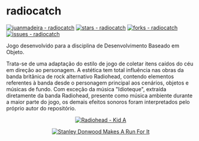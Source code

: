 # radiocatch
[![juanmadeira - radiocatch](https://img.shields.io/static/v1?label=juanmadeira&message=radiocatch&color=blue&logo=github)](https://github.com/juanmadeira/radiocatch "Go to GitHub repo")
[![stars - radiocatch](https://img.shields.io/github/stars/juanmadeira/radiocatch?style=social)](https://github.com/juanmadeira/radiocatch)
[![forks - radiocatch](https://img.shields.io/github/forks/juanmadeira/radiocatch?style=social)](https://github.com/juanmadeira/radiocatch)
[![issues - radiocatch](https://img.shields.io/github/issues/juanmadeira/radiocatch)](https://github.com/juanmadeira/radiocatch/issues)

Jogo desenvolvido para a disciplina de Desenvolvimento Baseado em Objeto.

Trata-se de uma adaptação do estilo de jogo de coletar itens caídos do céu em direção ao personagem. A estética tem total influência nas obras da banda britânica de rock alternativo Radiohead, contendo elementos referentes à banda desde o personagem principal aos cenários, objetos e músicas de fundo. Com exceção da música "Idioteque", extraída diretamente da banda Radiohead, presente como música ambiente durante a maior parte do jogo, os demais efeitos sonoros foram interpretados pelo próprio autor do repositório.

<div align="center">
  
  [![Radiohead - Kid A](https://upload.wikimedia.org/wikipedia/en/0/02/Radioheadkida.png)](https://en.wikipedia.org/wiki/Kid_A)
  
[![Stanley Donwood Makes A Run For It](https://s3.amazonaws.com/1xrun-news/wp-content/uploads/2020/02/03214754/donwood-featured-run-interview.jpg)](https://news.1xrun.com/radioheads-stanley-donwood-makes-a-run-for-it/)

</div>
